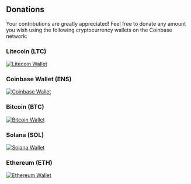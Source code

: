 ## Donations

Your contributions are greatly appreciated! Feel free to donate any amount you wish using the following cryptocurrency wallets on the Coinbase network:

### Litecoin (LTC)
[![Litecoin Wallet](https://img.shields.io/badge/LTC-ltc1qdl63e0nt23xq0d0jkkql0qjladsc3d2qev05h8-blue)](litecoin:ltc1qdl63e0nt23xq0d0jkkql0qjladsc3d2qev05h8)

### Coinbase Wallet (ENS)
[![Coinbase Wallet](https://img.shields.io/badge/Coinbase-lightyagami28.cb.id-green)](https://www.coinbase.com/)

### Bitcoin (BTC)
[![Bitcoin Wallet](https://img.shields.io/badge/BTC-bc1qhvzd855mk35wxly0mcqhz9zdndfkvj705pvl2g-orange)](bitcoin:bc1qhvzd855mk35wxly0mcqhz9zdndfkvj705pvl2g)

### Solana (SOL)
[![Solana Wallet](https://img.shields.io/badge/Solana-8EQve9d9hLT73pGtuQocjcN7JsfNVpxAEESpPVdfQG5R-blueviolet)](solana:8EQve9d9hLT73pGtuQocjcN7JsfNVpxAEESpPVdfQG5R)

### Ethereum (ETH)
[![Ethereum Wallet](https://img.shields.io/badge/ETH-0xF2faA7413C64A97d01f666D52Ebcd21Dcac24022-blue)](ethereum:0xF2faA7413C64A97d01f666D52Ebcd21Dcac24022)
